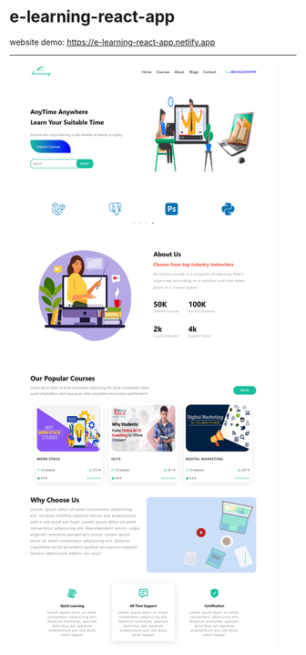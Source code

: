 # e-learning-react-app

website demo: https://e-learning-react-app.netlify.app


---    

<img src='/public/website-demo.png' />